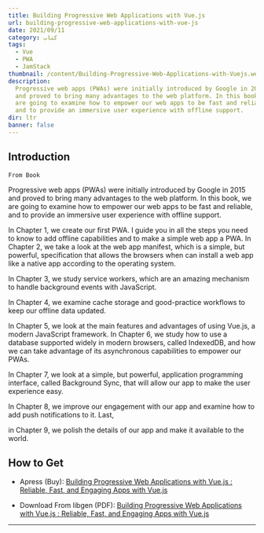 ```yaml
---
title: Building Progressive Web Applications with Vue.js
url: building-progressive-web-applications-with-vue-js
date: 2021/09/11
category: کتاب
tags:
  - Vue
  - PWA
  - JamStack
thumbnail: /content/Building-Progressive-Web-Applications-with-Vuejs.webp
description:
  Progressive web apps (PWAs) were initially introduced by Google in 2015
  and proved to bring many advantages to the web platform. In this book, we
  are going to examine how to empower our web apps to be fast and reliable,
  and to provide an immersive user experience with offline support.
dir: ltr
banner: false
---
```


## Introduction

`From Book`

Progressive web apps (PWAs) were initially introduced by Google in 2015
and proved to bring many advantages to the web platform. In this book, we
are going to examine how to empower our web apps to be fast and reliable,
and to provide an immersive user experience with offline support.

In Chapter 1, we create our first PWA. I guide you in all the steps you
need to know to add offline capabilities and to make a simple web app
a PWA.
In Chapter 2, we take a look at the web app manifest, which is a
simple, but powerful, specification that allows the browsers when can
install a web app like a native app according to the operating system.

In Chapter 3, we study service workers, which are an amazing mechanism to
handle background events with JavaScript.

In Chapter 4, we examine cache
storage and good-practice workflows to keep our offline data updated.

In Chapter 5, we look at the main features and advantages of using Vue.js, a
modern JavaScript framework.
In Chapter 6, we study how to use a database
supported widely in modern browsers, called IndexedDB, and how we can
take advantage of its asynchronous capabilities to empower our PWAs.

In Chapter 7, we look at a simple, but powerful, application programming
interface, called Background Sync, that will allow our app to make the user
experience easy.

In Chapter 8, we improve our engagement with our app
and examine how to add push notifications to it. Last,

in Chapter 9, we polish the details of our app and make it available to the world.

## How to Get

- Apress (Buy): [Building Progressive Web Applications with Vue.js : Reliable, Fast, and Engaging Apps with Vue.js](https://www.apress.com/gp/book/9781484253335)

- Download From libgen (PDF): [Building Progressive Web Applications with Vue.js : Reliable, Fast, and Engaging Apps with Vue.js](http://libgen.is/book/index.php?md5=20A804EDBC4C98A4D5B9EE3AEB49C83C)

<hr />
